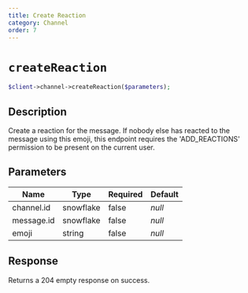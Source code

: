 ```yaml
---
title: Create Reaction
category: Channel
order: 7
---
```


# `createReaction`

```php
$client->channel->createReaction($parameters);
```

## Description

Create a reaction for the message. If nobody else has reacted to the message using this emoji, this endpoint requires the &#039;ADD_REACTIONS&#039; permission to be present on the current user.

## Parameters


Name | Type | Required | Default
--- | --- | --- | ---
channel.id | snowflake | false | *null*
message.id | snowflake | false | *null*
emoji | string | false | *null*

## Response

Returns a 204 empty response on success.

